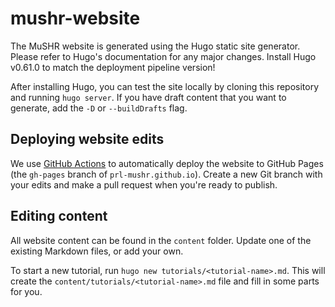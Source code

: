 # mushr-website

The MuSHR website is generated using the Hugo static site generator. Please
refer to Hugo's documentation for any major changes. Install Hugo v0.61.0 to
match the deployment pipeline version!

After installing Hugo, you can test the site locally by cloning this repository
and running `hugo server`. If you have draft content that you want to generate,
add the `-D` or `--buildDrafts` flag.

## Deploying website edits

We use [GitHub Actions](.github/workflows/pages.yaml) to automatically deploy
the website to GitHub Pages (the `gh-pages` branch of `prl-mushr.github.io`).
Create a new Git branch with your edits and make a pull request when you're
ready to publish.

## Editing content

All website content can be found in the `content` folder. Update one of the
existing Markdown files, or add your own.

To start a new tutorial, run `hugo new tutorials/<tutorial-name>.md`. This will
create the `content/tutorials/<tutorial-name>.md` file and fill in some parts
for you.
